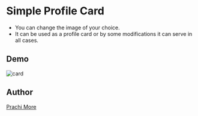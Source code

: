# Simple Profile Card 
-   You can change the image of your choice.
-   It can be used as a profile card or by some modifications it can serve in all cases.

## Demo 
![card](https://user-images.githubusercontent.com/94391314/158805400-cd929024-8727-4d6a-8ec4-3992324bcb05.png)


## Author
[Prachi More](https://github.com/PrachiDMore)
